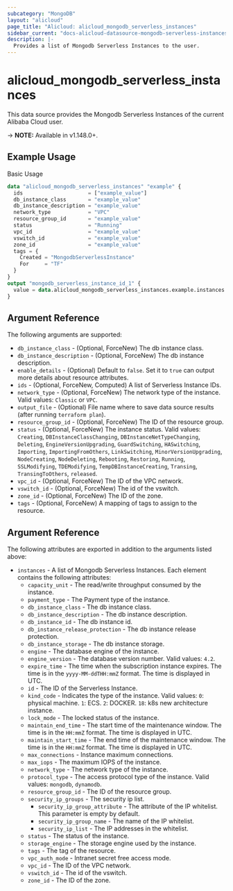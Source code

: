 ```yaml
---
subcategory: "MongoDB"
layout: "alicloud"
page_title: "Alicloud: alicloud_mongodb_serverless_instances"
sidebar_current: "docs-alicloud-datasource-mongodb-serverless-instances"
description: |-
  Provides a list of Mongodb Serverless Instances to the user.
---
```


# alicloud\_mongodb\_serverless\_instances

This data source provides the Mongodb Serverless Instances of the current Alibaba Cloud user.

-> **NOTE:** Available in v1.148.0+.

## Example Usage

Basic Usage

```terraform
data "alicloud_mongodb_serverless_instances" "example" {
  ids                     = ["example_value"]
  db_instance_class       = "example_value"
  db_instance_description = "example_value"
  network_type            = "VPC"
  resource_group_id       = "example_value"
  status                  = "Running"
  vpc_id                  = "example_value"
  vswitch_id              = "example_value"
  zone_id                 = "example_value"
  tags = {
    Created = "MongodbServerlessInstance"
    For     = "TF"
  }
}
output "mongodb_serverless_instance_id_1" {
  value = data.alicloud_mongodb_serverless_instances.example.instances.0.id
}

```

## Argument Reference

The following arguments are supported:

* `db_instance_class` - (Optional, ForceNew) The db instance class.
* `db_instance_description` - (Optional, ForceNew) The db instance description.
* `enable_details` - (Optional) Default to `false`. Set it to `true` can output more details about resource attributes.
* `ids` - (Optional, ForceNew, Computed)  A list of Serverless Instance IDs.
* `network_type` - (Optional, ForceNew) The network type of the instance. Valid values: `Classic` or `VPC`.
* `output_file` - (Optional) File name where to save data source results (after running `terraform plan`).
* `resource_group_id` - (Optional, ForceNew) The ID of the resource group.
* `status` - (Optional, ForceNew) The instance status. Valid values: `Creating`, `DBInstanceClassChanging`, `DBInstanceNetTypeChanging`, `Deleting`, `EngineVersionUpgrading`, `GuardSwitching`, `HASwitching`, `Importing`, `ImportingFromOthers`, `LinkSwitching`, `MinorVersionUpgrading`, `NodeCreating`, `NodeDeleting`, `Rebooting`, `Restoring`, `Running`, `SSLModifying`, `TDEModifying`, `TempDBInstanceCreating`, `Transing`, `TransingToOthers`, `released`.
* `vpc_id` - (Optional, ForceNew) The ID of the VPC network.
* `vswitch_id` - (Optional, ForceNew) The id of the vswitch.
* `zone_id` - (Optional, ForceNew) The ID of the zone.
* `tags` - (Optional, ForceNew) A mapping of tags to assign to the resource.

## Argument Reference

The following attributes are exported in addition to the arguments listed above:

* `instances` - A list of Mongodb Serverless Instances. Each element contains the following attributes:
  * `capacity_unit` - The read/write throughput consumed by the instance.
  * `payment_type` - The Payment type of the instance.
  * `db_instance_class` - The db instance class.
  * `db_instance_description` - The db instance description.
  * `db_instance_id` - The db instance id.
  * `db_instance_release_protection` - The db instance release protection.
  * `db_instance_storage` - The db instance storage.
  * `engine` - The database engine of the instance.
  * `engine_version` - The database version number. Valid values: `4.2`.
  * `expire_time` - The time when the subscription instance expires. The time is in the `yyyy-MM-ddTHH:mmZ` format. The time is displayed in UTC.
  * `id` - The ID of the Serverless Instance.
  * `kind_code` - Indicates the type of the instance. Valid values: `0`: physical machine. `1`: ECS. `2`: DOCKER. `18`: k8s new architecture instance.
  * `lock_mode` - The locked status of the instance.
  * `maintain_end_time` - The start time of the maintenance window. The time is in the `HH:mmZ` format. The time is displayed in UTC.
  * `maintain_start_time` - The end time of the maintenance window. The time is in the `HH:mmZ` format. The time is displayed in UTC.
  * `max_connections` - Instance maximum connections.
  * `max_iops` - The maximum IOPS of the instance.
  * `network_type` - The network type of the instance.
  * `protocol_type` - The access protocol type of the instance. Valid values: `mongodb`, `dynamodb`.
  * `resource_group_id` - The ID of the resource group.
  * `security_ip_groups` - The security ip list.
      * `security_ip_group_attribute` - The attribute of the IP whitelist. This parameter is empty by default.
      * `security_ip_group_name` - The name of the IP whitelist.
      * `security_ip_list` - The IP addresses in the whitelist.
  * `status` - The status of the instance.
  * `storage_engine` - The storage engine used by the instance.
  * `tags` - The tag of the resource.
  * `vpc_auth_mode` - Intranet secret free access mode.
  * `vpc_id` - The ID of the VPC network.
  * `vswitch_id` - The id of the vswitch.
  * `zone_id` - The ID of the zone.